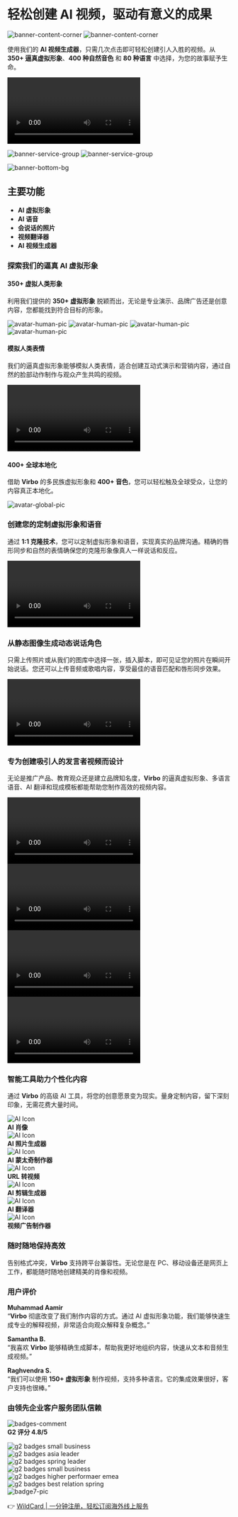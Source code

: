 # 轻松创建 AI 视频，驱动有意义的成果

![banner-content-corner](https://bbtdd.com/img/59255939040.webp)
![banner-content-corner](https://bbtdd.com/img/896662366659.webp)

使用我们的 **AI 视频生成器**，只需几次点击即可轻松创建引人入胜的视频。从 **350+ 逼真虚拟形象**、**400 种自然音色** 和 **80 种语言** 中选择，为您的故事赋予生命。

<video data-src="https://virbo.wondershare.com/assets/video/homepage/banner-avatar.webm" data-mobile="https://virbo.wondershare.com/videos/homepage/2025/banner-avatar-mobile.mp4" data-poster="https://bbtdd.com/img/5258304200669256.webp" data-poster-mobile="https://bbtdd.com/img/8629143221174.webp"></video>

![banner-service-group](https://bbtdd.com/img/7581927373643.webp)
![banner-service-group](https://bbtdd.com/img/446037921.webp)

![banner-bottom-bg](https://bbtdd.com/img/102192082798.webp)

## 主要功能

- **AI 虚拟形象**  
- **AI 语音**  
- **会说话的照片**  
- **视频翻译器**  
- **AI 视频生成器**  

### 探索我们的逼真 AI 虚拟形象

#### 350+ 虚拟人类形象

利用我们提供的 **350+ 虚拟形象** 脱颖而出，无论是专业演示、品牌广告还是创意内容，您都能找到符合目标的形象。

![avatar-human-pic](https://bbtdd.com/img/3987678866402.webp)
![avatar-human-pic](https://bbtdd.com/img/845694582673516.webp)
![avatar-human-pic](https://bbtdd.com/img/277342757396.webp)
![avatar-human-pic](https://bbtdd.com/img/79605519254.webp)

#### 模拟人类表情

我们的逼真虚拟形象能够模拟人类表情，适合创建互动式演示和营销内容，通过自然的脸部动作制作与观众产生共鸣的视频。

<video data-src="https://virbo.wondershare.com/videos/homepage/2025/avatar-natural.mp4" data-mobile="https://virbo.wondershare.com/videos/homepage/2025/avatar-natural-mobile.mp4" data-poster-mobile="https://bbtdd.com/img/1158571442853.webp"></video>

#### 400+ 全球本地化

借助 **Virbo** 的多民族虚拟形象和 **400+ 音色**，您可以轻松触及全球受众，让您的内容真正本地化。

![avatar-global-pic](https://bbtdd.com/img/90305930066.webp)

### 创建您的定制虚拟形象和语音

通过 **1:1 克隆技术**，您可以定制虚拟形象和语音，实现真实的品牌沟通。精确的唇形同步和自然的表情确保您的克隆形象像真人一样说话和反应。

<video data-src="https://virbo.wondershare.com/videos/homepage/2025/custom.mp4" data-mobile="https://virbo.wondershare.com/videos/homepage/2025/custom-sm.mp4" data-poster-mobile="https://bbtdd.com/img/39303018165986.webp"></video>

### 从静态图像生成动态说话角色

只需上传照片或从我们的图库中选择一张，插入脚本，即可见证您的照片在瞬间开始说话。您还可以上传音频或歌唱内容，享受最佳的语音匹配和唇形同步效果。

<video data-src="https://virbo.wondershare.com/videos/homepage/2025/anmiate-video.mp4" data-mobile="https://virbo.wondershare.com/videos/homepage/2025/anmiate-sm.mp4" data-poster-mobile="https://bbtdd.com/img/772559966035249.webp"></video>

### 专为创建吸引人的发言者视频而设计

无论是推广产品、教育观众还是建立品牌知名度，**Virbo** 的逼真虚拟形象、多语言语音、AI 翻译和现成模板都能帮助您制作高效的视频内容。

<video data-src="https://virbo.wondershare.com/videos/homepage/2025/market-growth.mp4"></video>
<video data-src="https://virbo.wondershare.com/videos/homepage/2025/sales-enablement.mp4"></video>
<video data-src="https://virbo.wondershare.com/videos/homepage/2025/training-development.mp4"></video>
<video data-src="https://virbo.wondershare.com/videos/homepage/2025/knowledge-sharing.mp4"></video>

### 智能工具助力个性化内容

通过 **Virbo** 的高级 AI 工具，将您的创意愿景变为现实。量身定制内容，留下深刻印象，无需花费大量时间。

![AI Icon](https://bbtdd.com/img/788968392.webp)  
**AI 肖像**  
![AI Icon](https://bbtdd.com/img/18546689029.webp)  
**AI 照片生成器**  
![AI Icon](https://bbtdd.com/img/9629389117.webp)  
**AI 蒙太奇制作器**  
![AI Icon](https://bbtdd.com/img/08202759120590.webp)  
**URL 转视频**  
![AI Icon](https://bbtdd.com/img/9935566118540.webp)  
**AI 剪辑生成器**  
![AI Icon](https://bbtdd.com/img/2522546875289241.webp)  
**AI 翻译器**  
![AI Icon](https://bbtdd.com/img/852509530951.webp)  
**视频广告制作器**

### 随时随地保持高效

告别格式冲突，**Virbo** 支持跨平台兼容性。无论您是在 PC、移动设备还是网页上工作，都能随时随地创建精美的肖像和视频。

### 用户评价

**Muhammad Aamir**  
“**Virbo** 彻底改变了我们制作内容的方式。通过 AI 虚拟形象功能，我们能够快速生成专业的解释视频，非常适合向观众解释复杂概念。”  

**Samantha B.**  
“我喜欢 **Virbo** 能够精确生成脚本，帮助我更好地组织内容，快速从文本和音频生成视频。”  

**Raghvendra S.**  
“我们可以使用 **150+ 虚拟形象** 制作视频，支持多种语言。它的集成效果很好，客户支持也很棒。”  

### 由领先企业客户服务团队信赖

![badges-comment](https://bbtdd.com/img/908058372796.webp)  
**G2 评分 4.8/5**

![g2 badges small business](https://bbtdd.com/img/21875732749.webp)  
![g2 badges asia leader](https://bbtdd.com/img/53268043092.webp)  
![g2 badges spring leader](https://bbtdd.com/img/2870362542735680.webp)  
![g2 badges small business](https://bbtdd.com/img/959716087228.webp)  
![g2 badges higher performaer emea](https://bbtdd.com/img/59081570.webp)  
![g2 badges best relation spring](https://bbtdd.com/img/40057710617472.webp)  
![badge7-pic](https://bbtdd.com/img/9943104372367140.webp)

👉 [WildCard | 一分钟注册，轻松订阅海外线上服务](https://bbtdd.com/WildCard)